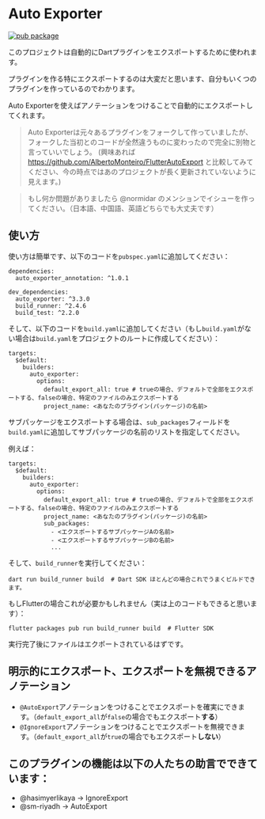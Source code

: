 # Auto Exporter

[![pub package](https://img.shields.io/pub/v/auto_exporter.svg)](https://pub.dev/packages/auto_exporter)

このプロジェクトは自動的にDartプラグインをエクスポートするために使われます。

プラグインを作る特にエクスポートするのは大変だと思います、自分もいくつのプラグインを作っているのでわかります。

Auto Exporterを使えばアノテーションをつけることで自動的にエクスポートしてくれます。

> Auto Exporterは元々あるプラグインをフォークして作っていましたが、フォークした当初とのコードが全然違うものに変わったので完全に別物と言っていいでしょう。 (興味あれば https://github.com/AlbertoMonteiro/FlutterAutoExport と比較してみてください、今の時点ではあのプロジェクトが長く更新されていないように見えます。)

> もし何か問題がありましたら @normidar のメンションでイシューを作ってください。（日本語、中国語、英語どちらでも大丈夫です）

## 使い方

使い方は簡単です、以下のコードを`pubspec.yaml`に追加してください：

```
dependencies:
  auto_exporter_annotation: ^1.0.1

dev_dependencies:
  auto_exporter: ^3.3.0
  build_runner: ^2.4.6
  build_test: ^2.2.0
```

そして、以下のコードを`build.yaml`に追加してください（もし`build.yaml`がない場合は`build.yaml`をプロジェクトのルートに作成してください）：

```
targets:
  $default:
    builders:
      auto_exporter:
        options:
          default_export_all: true # trueの場合、デフォルトで全部をエクスポートする、falseの場合、特定のファイルのみエクスポートする
          project_name: <あなたのプラグイン(パッケージ)の名前>
```

サブパッケージをエクスポートする場合は、`sub_packages`フィールドを`build.yaml`に追加してサブパッケージの名前のリストを指定してください。

例えば：

```
targets:
  $default:
    builders:
      auto_exporter:
        options:
          default_export_all: true # trueの場合、デフォルトで全部をエクスポートする、falseの場合、特定のファイルのみエクスポートする
          project_name: <あなたのプラグイン(パッケージ)の名前>
          sub_packages:
            - <エクスポートするサブパッケージAの名前>
            - <エクスポートするサブパッケージBの名前>
            ...
```

そして、`build_runner`を実行してください：

```
dart run build_runner build  # Dart SDK ほとんどの場合これでうまくビルドできます。
```

もしFlutterの場合これが必要かもしれません（実は上のコードもできると思います）：

```
flutter packages pub run build_runner build  # Flutter SDK 
```

実行完了後にファイルはエクポートされているはずです。

## 明示的にエクスポート、エクスポートを無視できるアノテーション

- `@AutoExport`アノテーションをつけることでエクスポートを確実にできます。（`default_export_all`が`false`の場合でもエクスポート**する**）
- `@IgnoreExport`アノテーションをつけることでエクスポートを無視できます。（`default_export_all`が`true`の場合でもエクスポート**しない**）

## このプラグインの機能は以下の人たちの助言でできています：

- @hasimyerlikaya -> IgnoreExport
- @sm-riyadh -> AutoExport

